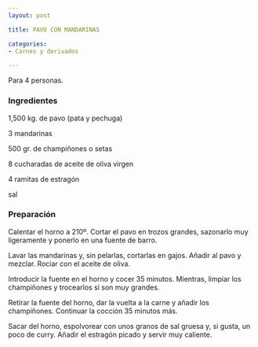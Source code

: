 ```yaml
---
layout: post

title: PAVO CON MANDARINAS

categories:
- Carnes y derivados

---
```

Para 4 personas.

<h3>Ingredientes</h3>

1,500 kg. de pavo (pata y pechuga)

3 mandarinas

500 gr. de champiñones o setas

8 cucharadas de aceite de oliva virgen

4 ramitas de estragón

sal

<h3>Preparación</h3>

Calentar el horno a 210º. Cortar el pavo en trozos grandes, sazonarlo muy ligeramente y ponerlo en una fuente de barro.

Lavar las mandarinas y, sin pelarlas, cortarlas en gajos. Añadir al pavo y mezclar. Rociar con el aceite de oliva.

Introducir la fuente en el horno y cocer 35 minutos. Mientras, limpiar los champiñones y trocearlos si son muy grandes.

Retirar la fuente del horno, dar la vuelta a la carne y añadir los champiñones. Continuar la cocción 35 minutos más.

Sacar del horno, espolvorear con unos granos de sal gruesa y, si gusta, un poco de curry. Añadir el estragón picado y servir muy caliente.